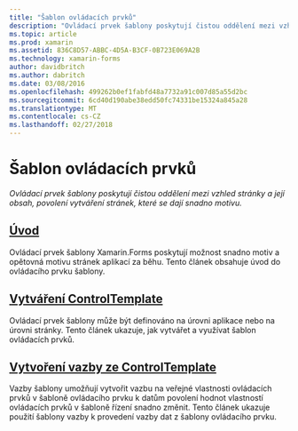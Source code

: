 ```yaml
---
title: "Šablon ovládacích prvků"
description: "Ovládací prvek šablony poskytují čistou oddělení mezi vzhled stránky a její obsah, povolení vytváření stránek, které se dají snadno motivu."
ms.topic: article
ms.prod: xamarin
ms.assetid: 836C8D57-ABBC-4D5A-B3CF-0B723E069A2B
ms.technology: xamarin-forms
author: davidbritch
ms.author: dabritch
ms.date: 03/08/2016
ms.openlocfilehash: 499262b0ef1fabfd48a7732a91c007d85a55d2bc
ms.sourcegitcommit: 6cd40d190abe38edd50fc74331be15324a845a28
ms.translationtype: MT
ms.contentlocale: cs-CZ
ms.lasthandoff: 02/27/2018
---
```

# <a name="control-templates"></a>Šablon ovládacích prvků

_Ovládací prvek šablony poskytují čistou oddělení mezi vzhled stránky a její obsah, povolení vytváření stránek, které se dají snadno motivu._

## <a name="introductionintroductionmd"></a>[Úvod](introduction.md)

Ovládací prvek šablony Xamarin.Forms poskytují možnost snadno motiv a opětovná motivu stránek aplikací za běhu. Tento článek obsahuje úvod do ovládacího prvku šablony.

## <a name="creating-a-controltemplatecreatingmd"></a>[Vytváření ControlTemplate](creating.md)

Ovládací prvek šablony může být definováno na úrovni aplikace nebo na úrovni stránky. Tento článek ukazuje, jak vytvářet a využívat šablon ovládacích prvků.

## <a name="binding-from-a-controltemplatetemplate-bindingmd"></a>[Vytvoření vazby ze ControlTemplate](template-binding.md)

Vazby šablony umožňují vytvořit vazbu na veřejné vlastnosti ovládacích prvků v šabloně ovládacího prvku k datům povolení hodnot vlastností ovládacích prvků v šabloně řízení snadno změnit. Tento článek ukazuje použití šablony vazby k provedení vazby dat z šablony ovládacího prvku.

